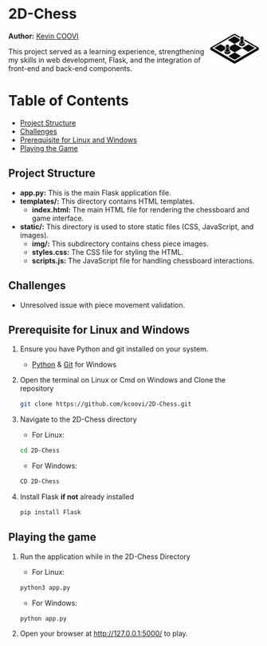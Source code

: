 # 2D-Chess

<img src="static/img/logo.jpg" align="right" width="100px">

**Author:** [Kevin COOVI](https://www.linkedin.com/in/kevin-coovi/)

This project served as a learning experience, strengthening my skills in web development, Flask, and the integration of front-end and back-end components.

# Table of Contents

- [Project Structure](#project-structure)
- [Challenges](#challenges)
- [Prerequisite for Linux and Windows](#prerequisite-for-linux-and-windows)
- [Playing the Game](#playing-the-game)

## Project Structure

- **app.py:** This is the main Flask application file.
- **templates/:** This directory contains HTML templates.
  - **index.html:** The main HTML file for rendering the chessboard and game interface.
- **static/:** This directory is used to store static files (CSS, JavaScript, and images).
  - **img/:** This subdirectory contains chess piece images.
  - **styles.css:** The CSS file for styling the HTML.
  - **scripts.js:** The JavaScript file for handling chessboard interactions.

## Challenges

- Unresolved issue with piece movement validation.

## Prerequisite for Linux and Windows

1. Ensure you have Python and git installed on your system.

   - [Python](https://www.python.org/downloads/) & [Git](https://git-scm.com/download/win) for Windows

2. Open the terminal on Linux or Cmd on Windows and Clone the repository

   ```bash
   git clone https://github.com/kcoovi/2D-Chess.git

   ```

3. Navigate to the 2D-Chess directory

   - For Linux:

   ```bash
   cd 2D-Chess
   ```

   - For Windows:

   ```bash
   CD 2D-Chess
   ```

4. Install Flask **if not** already installed

   ```bash
   pip install Flask
   ```

## Playing the game

1. Run the application while in the 2D-Chess Directory

   - For Linux:

   ```bash
   python3 app.py
   ```

   - For Windows:

   ```bash
   python app.py
   ```

2. Open your browser at http://127.0.0.1:5000/ to play.
